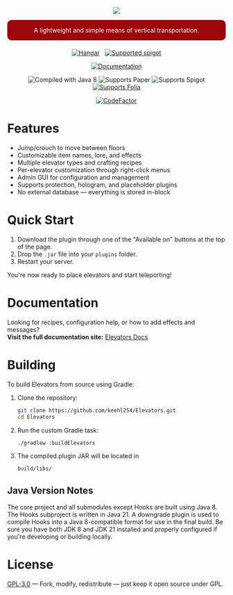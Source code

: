 <div align="center">

![](https://keehl.me/static/logo.png)

<div style="text-align: center;
        color: #FFFFFF;
        border-radius: 10px;
		background-color: #9B050B;
        border: 1px solid #9B050B;
        margin-bottom: 20px;"><p style="color: white">A lightweight and simple means of vertical transportation.</p></div>


[![Hangar](https://cdn.jsdelivr.net/npm/@intergrav/devins-badges@3/assets/compact/available/hangar_vector.svg)](https://hangar.papermc.io/Keehl/Elevators)
&nbsp;
[![Supported spigot](https://cdn.jsdelivr.net/npm/@intergrav/devins-badges@3.2.0/assets/compact/available/spigot_vector.svg)](https://www.spigotmc.org/resources/elevators.34229/)

[![Documentation](https://cdn.jsdelivr.net/npm/@intergrav/devins-badges@3/assets/compact/documentation/ghpages_vector.svg)](https://ele.keehl.me)

![Compiled with Java 8](https://cdn.jsdelivr.net/npm/@intergrav/devins-badges@3.2.0/assets/compact-minimal/built-with/java8_vector.svg)
![Supports Paper](https://cdn.jsdelivr.net/npm/@intergrav/devins-badges@3.2.0/assets/compact-minimal/supported/paper_vector.svg)
![Supports Spigot](https://cdn.jsdelivr.net/npm/@intergrav/devins-badges@3.2.0/assets/compact-minimal/supported/spigot_vector.svg)
[![Supports Folia](assets/Folia.svg)]()

[![CodeFactor](https://www.codefactor.io/repository/github/keehl254/elevators/badge/main)](https://www.codefactor.io/repository/github/keehl254/elevators/overview/main)</div>

# Features

- Jump/crouch to move between floors
- Customizable item names, lore, and effects
- Multiple elevator types and crafting recipes
- Per-elevator customization through right-click menus
- Admin GUI for configuration and management
- Supports protection, hologram, and placeholder plugins
- No external database — everything is stored in-block

# Quick Start

1. Download the plugin through one of the "Available on" buttons at the top of the page.
2. Drop the `.jar` file into your `plugins` folder.
3. Restart your server.

You're now ready to place elevators and start teleporting!

# Documentation

Looking for recipes, configuration help, or how to add effects and messages?  
**Visit the full documentation site:** [Elevators Docs](https://ele.keehl.me)

# Building

To build Elevators from source using Gradle:

1. Clone the repository:
   ```bash
   git clone https://github.com/keehl254/Elevators.git
   cd Elevators
   ```
2. Run the custom Gradle task:
    ```bash
   ./gradlew :buildElevators
    ```
3. The compiled plugin JAR will be located in
   ```bash
   build/libs/
    ```

## Java Version Notes

The core project and all submodules except Hooks are built using Java 8. The Hooks subproject is written in Java 21.
A downgrade plugin is used to compile Hooks into a Java 8-compatible format for use in the final build.
Be sure you have both JDK 8 and JDK 21 installed and properly configured if you're developing or building locally.

# License

[GPL-3.0](LICENSE) — Fork, modify, redistribute — just keep it open source under GPL.